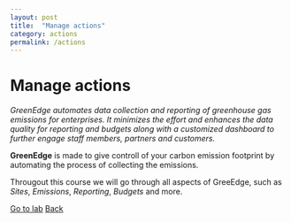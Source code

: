 ```yaml
---
layout: post
title:  "Manage actions"
category: actions
permalink: /actions
---
```

# Manage actions
*GreenEdge automates data collection and reporting of greenhouse gas emissions for enterprises. It minimizes the effort and enhances the data quality for reporting and budgets along with a customized dashboard to further engage staff members, partners and customers.*

**GreenEdge** is made to give controll of your carbon emission footprint by automating the process of collecting the emissions.

Througout this course we will go through all aspects of GreeEdge, such as *Sites*, *Emissions*, *Reporting*, *Budgets* and more.

<a class="offset-4 btn btn-success btn-lg" href="/actions-lab" role="button">Go to lab</a>
<a class="btn btn-info btn-lg" href="/" role="button">Back</a>